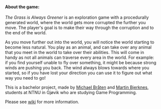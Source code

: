 #### About the game:
*The Grass is Always Greener* is an exploration game with a procedurally generated world, where the world gets more corrupted the further you move. The player's goal is to make their way through the corruption and to the end of the world.  

As you move further out into the world, you will notice the world starting to become less natural. 
You play as an animal, and can take over any animal that you meet in the world to take over their abilities. This will come in handy as not all animals can traverse every area in the world. For example: if you find yourself unable to fly over something, it might be because strong winds are pushing you back. 
The wind always blows towards where you started, so if you have lost your direction you can use it to figure out what way you need to go!

This is a bachelor project, made by [Michael Bråten](https://github.com/Hifoz) and [Martin Bjerknes](https://github.com/Muff1nz), students at NTNU in Gjøvik who are studying Game Programming.

Please see [wiki](https://github.com/Hifoz/TGAG/wiki) for more information.
